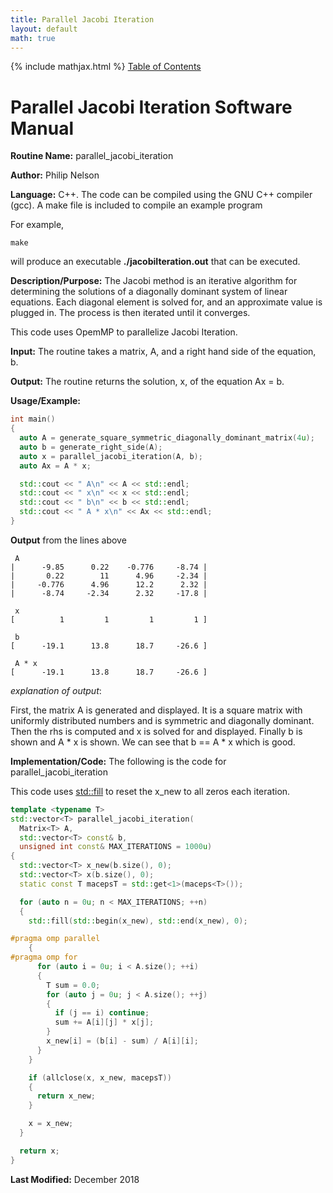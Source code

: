 ```yaml
---
title: Parallel Jacobi Iteration
layout: default
math: true
---
```

{% include mathjax.html %}
<a href="https://philipnelson5.github.io/math4610/SoftwareManual"> Table of Contents </a>
# Parallel Jacobi Iteration Software Manual

**Routine Name:** parallel_jacobi_iteration

**Author:** Philip Nelson

**Language:** C++. The code can be compiled using the GNU C++ compiler (gcc). A make file is included to compile an example program

For example,

```
make
```

will produce an executable **./jacobiIteration.out** that can be executed.

**Description/Purpose:** The Jacobi method is an iterative algorithm for determining the solutions of a diagonally dominant system of linear equations. Each diagonal element is solved for, and an approximate value is plugged in. The process is then iterated until it converges. 

This code uses OpemMP to parallelize Jacobi Iteration.

**Input:** The routine takes a matrix, A, and a right hand side of the equation, b.

**Output:** The routine returns the solution, x, of the equation Ax = b.

**Usage/Example:**

``` cpp
int main()
{
  auto A = generate_square_symmetric_diagonally_dominant_matrix(4u);
  auto b = generate_right_side(A);
  auto x = parallel_jacobi_iteration(A, b);
  auto Ax = A * x;

  std::cout << " A\n" << A << std::endl;
  std::cout << " x\n" << x << std::endl;
  std::cout << " b\n" << b << std::endl;
  std::cout << " A * x\n" << Ax << std::endl;
}
```

**Output** from the lines above
```
 A
|      -9.85      0.22    -0.776     -8.74 |
|       0.22        11      4.96     -2.34 |
|     -0.776      4.96      12.2      2.32 |
|      -8.74     -2.34      2.32     -17.8 |

 x
[          1         1         1         1 ]

 b
[      -19.1      13.8      18.7     -26.6 ]

 A * x
[      -19.1      13.8      18.7     -26.6 ]
```

_explanation of output_:

First, the matrix A is generated and displayed. It is a square matrix with uniformly distributed numbers and is symmetric and diagonally dominant. Then the rhs is computed and x is solved for and displayed. Finally b is shown and A * x is shown. We can see that b == A * x which is good.

**Implementation/Code:** The following is the code for parallel_jacobi_iteration

This code uses [std::fill](https://en.cppreference.com/w/cpp/algorithm/fill) to reset the x_new to all zeros each iteration.

``` cpp
template <typename T>
std::vector<T> parallel_jacobi_iteration(
  Matrix<T> A,
  std::vector<T> const& b,
  unsigned int const& MAX_ITERATIONS = 1000u)
{
  std::vector<T> x_new(b.size(), 0);
  std::vector<T> x(b.size(), 0);
  static const T macepsT = std::get<1>(maceps<T>());

  for (auto n = 0u; n < MAX_ITERATIONS; ++n)
  {
    std::fill(std::begin(x_new), std::end(x_new), 0);

#pragma omp parallel
    {
#pragma omp for
      for (auto i = 0u; i < A.size(); ++i)
      {
        T sum = 0.0;
        for (auto j = 0u; j < A.size(); ++j)
        {
          if (j == i) continue;
          sum += A[i][j] * x[j];
        }
        x_new[i] = (b[i] - sum) / A[i][i];
      }
    }

    if (allclose(x, x_new, macepsT))
    {
      return x_new;
    }

    x = x_new;
  }

  return x;
}
```

**Last Modified:** December 2018
